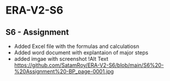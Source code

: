 # ERA-V2-S6
## S6 - Assignment

* Added Excel file with the formulas and calculatiosn
* Added word document with explantaion of major steps
* added imgae with screenshot
  !Alt Text https://github.com/SatamRoy/ERA-V2-S6/blob/main/S6%20-%20Assignment%20-BP_page-0001.jpg

